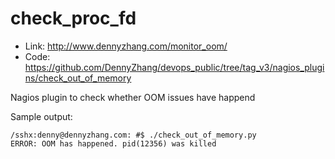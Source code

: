 check_proc_fd
==============

- Link: http://www.dennyzhang.com/monitor_oom/
- Code: https://github.com/DennyZhang/devops_public/tree/tag_v3/nagios_plugins/check_out_of_memory

Nagios plugin to check whether OOM issues have happend

Sample output:
```
/sshx:denny@dennyzhang.com: #$ ./check_out_of_memory.py
ERROR: OOM has happened. pid(12356) was killed
```
